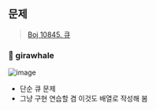 ## 문제
> [Boj 10845. 큐](https://www.acmicpc.net/problem/10845)


### :whale: girawhale

![image](https://user-images.githubusercontent.com/48428699/91641219-da16b200-ea5d-11ea-94c1-38d7d85eac7e.png)

- 단순 큐 문제
- 그냥 구현 연습할 겸 이것도 배열로 작성해 봄